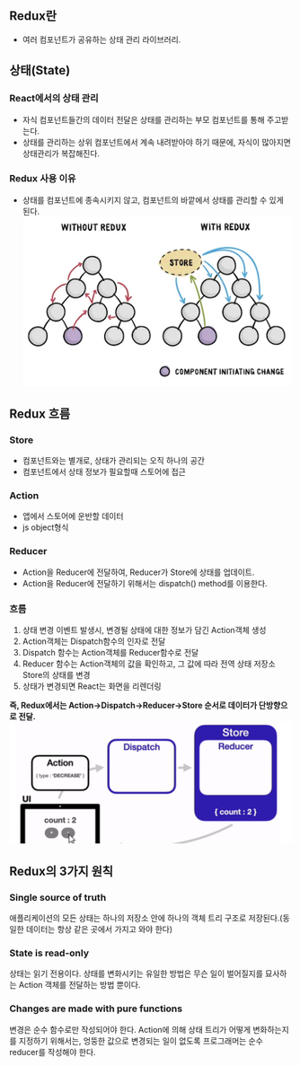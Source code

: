## Redux란
- 여러 컴포넌트가 공유하는 상태 관리 라이브러리.

## 상태(State)
### React에서의 상태 관리
- 자식 컴포넌트들간의 데이터 전달은 상태를 관리하는 부모 컴포넌트를 통해 주고받는다.
- 상태를 관리하는 상위 컴포넌트에서 계속 내려받아야 하기 때문에, 자식이 많아지면 상태관리가 복잡해진다.
### Redux 사용 이유
- 상태를 컴포넌트에 종속시키지 않고, 컴포넌트의 바깥에서 상태를 관리할 수 있게 된다.
![Alt text](../Images/redux1.png)

## Redux 흐름
### Store
- 컴포넌트와는 별개로, 상태가 관리되는 오직 하나의 공간
- 컴포넌트에서 상태 정보가 필요할때 스토어에 접근
### Action
- 앱에서 스토어에 운반할 데이터
- js object형식
### Reducer
- Action을 Reducer에 전달하여, Reducer가 Store에 상태를 업데이트.
- Action을 Reducer에 전달하기 위해서는 dispatch() method를 이용한다.
### 흐름
1. 상태 변경 이벤트 발생시, 변경될 상태에 대한 정보가 담긴 Action객체 생성
2. Action객체는 Dispatch함수의 인자로 전달
3. Dispatch 함수는 Action객체를 Reducer함수로 전달
4. Reducer 함수는 Action객체의 값을 확인하고, 그 값에 따라 전역 상태 저장소 Store의 상태를 변경
5. 상태가 변경되면 React는 화면을 리렌더링

**즉, Redux에서는 Action->Dispatch->Reducer->Store 순서로 데이터가 단방향으로 전달.**
![Alt text](../Images/redux2.png)

## Redux의 3가지 원칙
### Single source of truth
애플리케이션의 모든 상태는 하나의 저장소 안에 하나의 객체 트리 구조로 저장된다.(동일한 데이터는 항상 같은 곳에서 가지고 와야 한다)
### State is read-only
상태는 읽기 전용이다. 상태를 변화시키는 유일한 방법은 무슨 일이 벌어질지를 묘사하는 Action 객체를 전달하는 방법 뿐이다.
### Changes are made with pure functions
변경은 순수 함수로만 작성되어야 한다. Action에 의해 상태 트리가 어떻게 변화하는지를 지정하기 위해서는, 엉뚱한 값으로 변경되는 일이 없도록 프로그래머는 순수 reducer를 작성해야 한다.